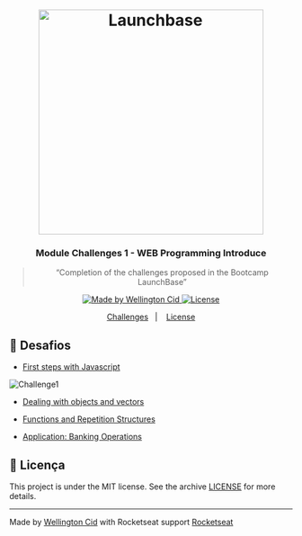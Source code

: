<h1 align="center">
    <img alt="Launchbase" src="https://storage.googleapis.com/golden-wind/bootcamp-launchbase/logo.png" width="400px" />
</h1>

<h3 align="center">
  Module Challenges 1 - WEB Programming Introduce
</h3>

<blockquote align="center">“Completion of the challenges proposed in the Bootcamp LaunchBase”</blockquote>

<p align="center">

  <a href="https://linkedin.com/in/wellingtoncid">
    <img alt="Made by Wellington Cid" src="https://letzco.com.br">
  </a>

  <a href="LICENSE" >
    <img alt="License" src="https://img.shields.io/badge/license-MIT-%23F8952D">
  </a>

</p>

<p align="center">
  <a href="#rocket-desafios">Challenges</a>&nbsp;&nbsp;&nbsp;|&nbsp;&nbsp;&nbsp;
  <a href="#memo-licença">License</a>
</p>

## :rocket: Desafios

- [First steps with Javascript](challenges/imc-js)
  
<p>
  <img alt="Challenge1" src="./challenges/image/challenge1-imc.png"></img>
</p>

- [Dealing with objects and vectors](challenges/)


- [Functions and Repetition Structures](challegens/)


- [Application: Banking Operations](challenges/)

## :memo: Licença

This project is under the MIT license. See the archive [LICENSE](/LICENSE) for more details.

---

Made by [Wellington Cid](https://linkedin.com/in/wellingtoncid) with Rocketseat support [Rocketseat](https://rocketseat.com.br)
